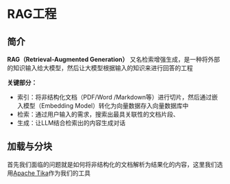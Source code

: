 # RAG工程

## 简介

**RAG（Retrieval-Augmented Generation）** 又名检索增强生成，是一种将外部的知识输入给大模型，然后让大模型根据输入的知识来进行回答的工程

**关键部分：**

- 索引：将非结构化文档（PDF/Word /Markdown等）进行切片，然后通过嵌入模型（Embedding Model）转化为向量数据存入向量数据库中
- 检索：通过用户输入的需求，搜索出最具关联性的文档片段、
- 生成：让LLM结合检索出的内容生成对话

## 加载与分块

首先我们面临的问题就是如何将非结构化的文档解析为结果化的内容，这里我们选用[Apache Tika](https://tika.apache.org/)作为我们的工具

